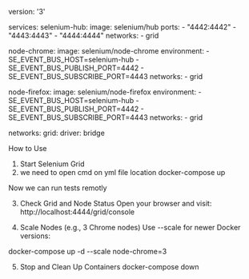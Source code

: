 
version: '3'

services:
  selenium-hub:
    image: selenium/hub
    ports:
      - "4442:4442"
      - "4443:4443"
      - "4444:4444"
    networks:
      - grid

  node-chrome:
    image: selenium/node-chrome
    environment:
      - SE_EVENT_BUS_HOST=selenium-hub
      - SE_EVENT_BUS_PUBLISH_PORT=4442
      - SE_EVENT_BUS_SUBSCRIBE_PORT=4443
    networks:
      - grid

  node-firefox:
    image: selenium/node-firefox
    environment:
      - SE_EVENT_BUS_HOST=selenium-hub
      - SE_EVENT_BUS_PUBLISH_PORT=4442
      - SE_EVENT_BUS_SUBSCRIBE_PORT=4443
    networks:
      - grid

networks:
  grid:
    driver: bridge



How to Use

1. Start Selenium Grid
2. we need to open cmd on yml file location 
docker-compose up 

Now we can run tests remotly

3. Check Grid and Node Status
Open your browser and visit:
http://localhost:4444/grid/console


3. Scale Nodes (e.g., 3 Chrome nodes)
 Use --scale for newer Docker versions:

docker-compose up -d --scale node-chrome=3

5. Stop and Clean Up Containers
docker-compose down















